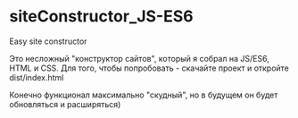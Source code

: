 # siteConstructor_JS-ES6
Easy site constructor

Это несложный "конструктор сайтов", который я собрал на JS/ES6, HTML и CSS. Для того, чтобы попробовать - скачайте проект и откройте dist/index.html

Конечно функционал максимально "скудный", но в будущем он будет обновляться и расширяться)
